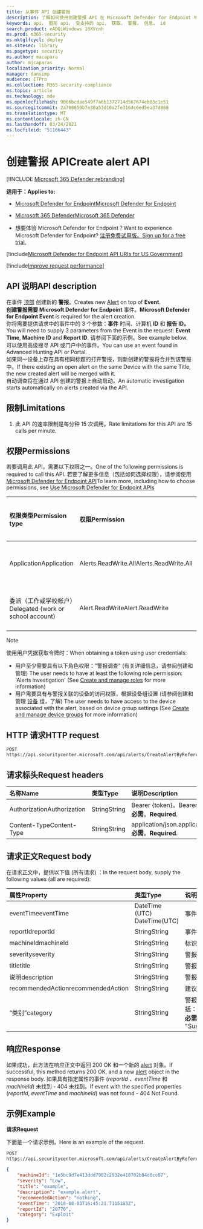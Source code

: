 ```yaml
---
title: 从事件 API 创建警报
description: 了解如何使用创建警报 API 在 Microsoft Defender for Endpoint 中的事件顶部创建新的警报。
keywords: api， 图形 api， 受支持的 api， 获取， 警报， 信息， id
search.product: eADQiWindows 10XVcnh
ms.prod: m365-security
ms.mktglfcycl: deploy
ms.sitesec: library
ms.pagetype: security
ms.author: macapara
author: mjcaparas
localization_priority: Normal
manager: dansimp
audience: ITPro
ms.collection: M365-security-compliance
ms.topic: article
ms.technology: mde
ms.openlocfilehash: 9066bcdae549f7a6b1372714d567674eb03c1e51
ms.sourcegitcommit: 2a708650b7e30a53d10a2fe3164c6ed5ea37d868
ms.translationtype: MT
ms.contentlocale: zh-CN
ms.lasthandoff: 03/24/2021
ms.locfileid: "51166443"
---
```

# <a name="create-alert-api"></a><span data-ttu-id="24cbf-104">创建警报 API</span><span class="sxs-lookup"><span data-stu-id="24cbf-104">Create alert API</span></span>

[!INCLUDE [Microsoft 365 Defender rebranding](../../includes/microsoft-defender.md)]

<span data-ttu-id="24cbf-105">**适用于：**</span><span class="sxs-lookup"><span data-stu-id="24cbf-105">**Applies to:**</span></span>
- [<span data-ttu-id="24cbf-106">Microsoft Defender for Endpoint</span><span class="sxs-lookup"><span data-stu-id="24cbf-106">Microsoft Defender for Endpoint</span></span>](https://go.microsoft.com/fwlink/p/?linkid=2154037)
- [<span data-ttu-id="24cbf-107">Microsoft 365 Defender</span><span class="sxs-lookup"><span data-stu-id="24cbf-107">Microsoft 365 Defender</span></span>](https://go.microsoft.com/fwlink/?linkid=2118804)

- <span data-ttu-id="24cbf-108">想要体验 Microsoft Defender for Endpoint？</span><span class="sxs-lookup"><span data-stu-id="24cbf-108">Want to experience Microsoft Defender for Endpoint?</span></span> [<span data-ttu-id="24cbf-109">注册免费试用版。</span><span class="sxs-lookup"><span data-stu-id="24cbf-109">Sign up for a free trial.</span></span>](https://www.microsoft.com/microsoft-365/windows/microsoft-defender-atp?ocid=docs-wdatp-exposedapis-abovefoldlink) 

[!include[Microsoft Defender for Endpoint API URIs for US Government](../../includes/microsoft-defender-api-usgov.md)]

[!include[Improve request performance](../../includes/improve-request-performance.md)]


## <a name="api-description"></a><span data-ttu-id="24cbf-110">API 说明</span><span class="sxs-lookup"><span data-stu-id="24cbf-110">API description</span></span>
<span data-ttu-id="24cbf-111">在事件 [顶部](alerts.md) 创建新的 **警报**。</span><span class="sxs-lookup"><span data-stu-id="24cbf-111">Creates new [Alert](alerts.md) on top of **Event**.</span></span>
<br><span data-ttu-id="24cbf-112">**创建警报需要 Microsoft Defender for Endpoint** 事件。</span><span class="sxs-lookup"><span data-stu-id="24cbf-112">**Microsoft Defender for Endpoint Event** is required for the alert creation.</span></span>
<br><span data-ttu-id="24cbf-113">你将需要提供请求中的事件中的 3 个参数：**事件** 时间、计算机 **ID** 和 **报告 ID。**</span><span class="sxs-lookup"><span data-stu-id="24cbf-113">You will need to supply 3 parameters from the Event in the request: **Event Time**, **Machine ID** and **Report ID**.</span></span> <span data-ttu-id="24cbf-114">请参阅下面的示例。</span><span class="sxs-lookup"><span data-stu-id="24cbf-114">See example below.</span></span>
<br><span data-ttu-id="24cbf-115">可以使用高级搜寻 API 或门户中的事件。</span><span class="sxs-lookup"><span data-stu-id="24cbf-115">You can use an event found in Advanced Hunting API or Portal.</span></span>
<br><span data-ttu-id="24cbf-116">如果同一设备上存在具有相同标题的打开警报，则新创建的警报将合并到该警报中。</span><span class="sxs-lookup"><span data-stu-id="24cbf-116">If there existing an open alert on the same Device with the same Title, the new created alert will be merged with it.</span></span>
<br><span data-ttu-id="24cbf-117">自动调查将在通过 API 创建的警报上自动启动。</span><span class="sxs-lookup"><span data-stu-id="24cbf-117">An automatic investigation starts automatically on alerts created via the API.</span></span>


## <a name="limitations"></a><span data-ttu-id="24cbf-118">限制</span><span class="sxs-lookup"><span data-stu-id="24cbf-118">Limitations</span></span>
1. <span data-ttu-id="24cbf-119">此 API 的速率限制是每分钟 15 次调用。</span><span class="sxs-lookup"><span data-stu-id="24cbf-119">Rate limitations for this API are 15 calls per minute.</span></span>


## <a name="permissions"></a><span data-ttu-id="24cbf-120">权限</span><span class="sxs-lookup"><span data-stu-id="24cbf-120">Permissions</span></span>

<span data-ttu-id="24cbf-121">若要调用此 API，需要以下权限之一。</span><span class="sxs-lookup"><span data-stu-id="24cbf-121">One of the following permissions is required to call this API.</span></span> <span data-ttu-id="24cbf-122">若要了解更多信息（包括如何选择权限），请参阅使用 [Microsoft Defender for Endpoint API](apis-intro.md)</span><span class="sxs-lookup"><span data-stu-id="24cbf-122">To learn more, including how to choose permissions, see [Use Microsoft Defender for Endpoint APIs](apis-intro.md)</span></span>

<span data-ttu-id="24cbf-123">权限类型</span><span class="sxs-lookup"><span data-stu-id="24cbf-123">Permission type</span></span> |   <span data-ttu-id="24cbf-124">权限</span><span class="sxs-lookup"><span data-stu-id="24cbf-124">Permission</span></span>  |   <span data-ttu-id="24cbf-125">权限显示名称</span><span class="sxs-lookup"><span data-stu-id="24cbf-125">Permission display name</span></span>
:---|:---|:---
<span data-ttu-id="24cbf-126">Application</span><span class="sxs-lookup"><span data-stu-id="24cbf-126">Application</span></span> |   <span data-ttu-id="24cbf-127">Alerts.ReadWrite.All</span><span class="sxs-lookup"><span data-stu-id="24cbf-127">Alerts.ReadWrite.All</span></span> |  <span data-ttu-id="24cbf-128">"读取和写入所有警报"</span><span class="sxs-lookup"><span data-stu-id="24cbf-128">'Read and write all alerts'</span></span>
<span data-ttu-id="24cbf-129">委派（工作或学校帐户）</span><span class="sxs-lookup"><span data-stu-id="24cbf-129">Delegated (work or school account)</span></span> | <span data-ttu-id="24cbf-130">Alert.ReadWrite</span><span class="sxs-lookup"><span data-stu-id="24cbf-130">Alert.ReadWrite</span></span> | <span data-ttu-id="24cbf-131">"读取和写入警报"</span><span class="sxs-lookup"><span data-stu-id="24cbf-131">'Read and write alerts'</span></span>

>[!Note]
> <span data-ttu-id="24cbf-132">使用用户凭据获取令牌时：</span><span class="sxs-lookup"><span data-stu-id="24cbf-132">When obtaining a token using user credentials:</span></span>
>- <span data-ttu-id="24cbf-133">用户至少需要具有以下角色权限："警报调查" (有关详细信息，请参阅创建和管理) [](user-roles.md)</span><span class="sxs-lookup"><span data-stu-id="24cbf-133">The user needs to have at least the following role permission: 'Alerts investigation' (See [Create and manage roles](user-roles.md) for more information)</span></span>
>- <span data-ttu-id="24cbf-134">用户需要具有与警报关联的设备的访问权限，根据设备组设置 (请参阅创建和管理 [设备](machine-groups.md) 组，了解) </span><span class="sxs-lookup"><span data-stu-id="24cbf-134">The user needs to have access to the device associated with the alert, based on device group settings (See [Create and manage device groups](machine-groups.md) for more information)</span></span>

## <a name="http-request"></a><span data-ttu-id="24cbf-135">HTTP 请求</span><span class="sxs-lookup"><span data-stu-id="24cbf-135">HTTP request</span></span>

```
POST https://api.securitycenter.microsoft.com/api/alerts/CreateAlertByReference
```

## <a name="request-headers"></a><span data-ttu-id="24cbf-136">请求标头</span><span class="sxs-lookup"><span data-stu-id="24cbf-136">Request headers</span></span>

<span data-ttu-id="24cbf-137">名称</span><span class="sxs-lookup"><span data-stu-id="24cbf-137">Name</span></span> | <span data-ttu-id="24cbf-138">类型</span><span class="sxs-lookup"><span data-stu-id="24cbf-138">Type</span></span> | <span data-ttu-id="24cbf-139">说明</span><span class="sxs-lookup"><span data-stu-id="24cbf-139">Description</span></span>
:---|:---|:---
<span data-ttu-id="24cbf-140">Authorization</span><span class="sxs-lookup"><span data-stu-id="24cbf-140">Authorization</span></span> | <span data-ttu-id="24cbf-141">String</span><span class="sxs-lookup"><span data-stu-id="24cbf-141">String</span></span> | <span data-ttu-id="24cbf-142">Bearer {token}。</span><span class="sxs-lookup"><span data-stu-id="24cbf-142">Bearer {token}.</span></span> <span data-ttu-id="24cbf-143">**必需**。</span><span class="sxs-lookup"><span data-stu-id="24cbf-143">**Required**.</span></span>
<span data-ttu-id="24cbf-144">Content-Type</span><span class="sxs-lookup"><span data-stu-id="24cbf-144">Content-Type</span></span> | <span data-ttu-id="24cbf-145">String</span><span class="sxs-lookup"><span data-stu-id="24cbf-145">String</span></span> | <span data-ttu-id="24cbf-146">application/json.</span><span class="sxs-lookup"><span data-stu-id="24cbf-146">application/json.</span></span> <span data-ttu-id="24cbf-147">**必需**。</span><span class="sxs-lookup"><span data-stu-id="24cbf-147">**Required**.</span></span>

## <a name="request-body"></a><span data-ttu-id="24cbf-148">请求正文</span><span class="sxs-lookup"><span data-stu-id="24cbf-148">Request body</span></span>

<span data-ttu-id="24cbf-149">在请求正文中，提供以下值 (所有请求) ：</span><span class="sxs-lookup"><span data-stu-id="24cbf-149">In the request body, supply the following values (all are required):</span></span>

<span data-ttu-id="24cbf-150">属性</span><span class="sxs-lookup"><span data-stu-id="24cbf-150">Property</span></span> | <span data-ttu-id="24cbf-151">类型</span><span class="sxs-lookup"><span data-stu-id="24cbf-151">Type</span></span> | <span data-ttu-id="24cbf-152">说明</span><span class="sxs-lookup"><span data-stu-id="24cbf-152">Description</span></span>
:---|:---|:---
<span data-ttu-id="24cbf-153">eventTime</span><span class="sxs-lookup"><span data-stu-id="24cbf-153">eventTime</span></span> | <span data-ttu-id="24cbf-154">DateTime (UTC) </span><span class="sxs-lookup"><span data-stu-id="24cbf-154">DateTime(UTC)</span></span> | <span data-ttu-id="24cbf-155">事件作为字符串的精确时间，从高级搜寻获取。</span><span class="sxs-lookup"><span data-stu-id="24cbf-155">The precise time of the event as string, as obtained from advanced hunting.</span></span> <span data-ttu-id="24cbf-156">例如， ```2018-08-03T16:45:21.7115183Z``` **必需**。</span><span class="sxs-lookup"><span data-stu-id="24cbf-156">e.g. ```2018-08-03T16:45:21.7115183Z``` **Required**.</span></span>
<span data-ttu-id="24cbf-157">reportId</span><span class="sxs-lookup"><span data-stu-id="24cbf-157">reportId</span></span> | <span data-ttu-id="24cbf-158">String</span><span class="sxs-lookup"><span data-stu-id="24cbf-158">String</span></span> | <span data-ttu-id="24cbf-159">事件的 reportId，从高级搜寻获取。</span><span class="sxs-lookup"><span data-stu-id="24cbf-159">The reportId of the event, as obtained from advanced hunting.</span></span> <span data-ttu-id="24cbf-160">**必需**。</span><span class="sxs-lookup"><span data-stu-id="24cbf-160">**Required**.</span></span>
<span data-ttu-id="24cbf-161">machineId</span><span class="sxs-lookup"><span data-stu-id="24cbf-161">machineId</span></span> | <span data-ttu-id="24cbf-162">String</span><span class="sxs-lookup"><span data-stu-id="24cbf-162">String</span></span> | <span data-ttu-id="24cbf-163">标识事件的设备 ID。</span><span class="sxs-lookup"><span data-stu-id="24cbf-163">Id of the device on which the event was identified.</span></span> <span data-ttu-id="24cbf-164">**必需**。</span><span class="sxs-lookup"><span data-stu-id="24cbf-164">**Required**.</span></span>
<span data-ttu-id="24cbf-165">severity</span><span class="sxs-lookup"><span data-stu-id="24cbf-165">severity</span></span> | <span data-ttu-id="24cbf-166">String</span><span class="sxs-lookup"><span data-stu-id="24cbf-166">String</span></span> | <span data-ttu-id="24cbf-167">警报的严重性。</span><span class="sxs-lookup"><span data-stu-id="24cbf-167">Severity of the alert.</span></span> <span data-ttu-id="24cbf-168">属性值为："Low"、Medium 和"High"。</span><span class="sxs-lookup"><span data-stu-id="24cbf-168">The property values are: 'Low', 'Medium' and 'High'.</span></span> <span data-ttu-id="24cbf-169">**必需**。</span><span class="sxs-lookup"><span data-stu-id="24cbf-169">**Required**.</span></span>
<span data-ttu-id="24cbf-170">title</span><span class="sxs-lookup"><span data-stu-id="24cbf-170">title</span></span> | <span data-ttu-id="24cbf-171">String</span><span class="sxs-lookup"><span data-stu-id="24cbf-171">String</span></span> | <span data-ttu-id="24cbf-172">警报的标题。</span><span class="sxs-lookup"><span data-stu-id="24cbf-172">Title for the alert.</span></span> <span data-ttu-id="24cbf-173">**必需**。</span><span class="sxs-lookup"><span data-stu-id="24cbf-173">**Required**.</span></span>
<span data-ttu-id="24cbf-174">说明</span><span class="sxs-lookup"><span data-stu-id="24cbf-174">description</span></span> | <span data-ttu-id="24cbf-175">String</span><span class="sxs-lookup"><span data-stu-id="24cbf-175">String</span></span> | <span data-ttu-id="24cbf-176">警报的说明。</span><span class="sxs-lookup"><span data-stu-id="24cbf-176">Description of the alert.</span></span> <span data-ttu-id="24cbf-177">**必需**。</span><span class="sxs-lookup"><span data-stu-id="24cbf-177">**Required**.</span></span>
<span data-ttu-id="24cbf-178">recommendedAction</span><span class="sxs-lookup"><span data-stu-id="24cbf-178">recommendedAction</span></span>| <span data-ttu-id="24cbf-179">String</span><span class="sxs-lookup"><span data-stu-id="24cbf-179">String</span></span> | <span data-ttu-id="24cbf-180">建议安全人员在分析警报时采取的操作。</span><span class="sxs-lookup"><span data-stu-id="24cbf-180">Action that is recommended to be taken by security officer when analyzing the alert.</span></span> <span data-ttu-id="24cbf-181">**必需**。</span><span class="sxs-lookup"><span data-stu-id="24cbf-181">**Required**.</span></span>
<span data-ttu-id="24cbf-182">“类别”</span><span class="sxs-lookup"><span data-stu-id="24cbf-182">category</span></span>| <span data-ttu-id="24cbf-183">String</span><span class="sxs-lookup"><span data-stu-id="24cbf-183">String</span></span> | <span data-ttu-id="24cbf-184">警报的类别。</span><span class="sxs-lookup"><span data-stu-id="24cbf-184">Category of the alert.</span></span> <span data-ttu-id="24cbf-185">属性值包括："General"、"CommandAndControl"、"Collection"、"CredentialAccess"、"DefenseEvasion"、"Discovery"、"Exfiltration"、"Exploit"、"Execution"、"InitialAccess"、"DefenseMovement"、"Malware"、"Persistence"、"PrivilegeEscalation"、"Ransomware"、"SuspiciousActivity"（ **必需**）。</span><span class="sxs-lookup"><span data-stu-id="24cbf-185">The property values are: "General", "CommandAndControl", "Collection", "CredentialAccess", "DefenseEvasion", "Discovery", "Exfiltration", "Exploit", "Execution", "InitialAccess", "LateralMovement", "Malware", "Persistence", "PrivilegeEscalation", "Ransomware", "SuspiciousActivity" **Required**.</span></span>

## <a name="response"></a><span data-ttu-id="24cbf-186">响应</span><span class="sxs-lookup"><span data-stu-id="24cbf-186">Response</span></span>

<span data-ttu-id="24cbf-187">如果成功，此方法在响应正文中返回 200 OK 和一个新的 [alert](alerts.md) 对象。</span><span class="sxs-lookup"><span data-stu-id="24cbf-187">If successful, this method returns 200 OK, and a new [alert](alerts.md) object in the response body.</span></span> <span data-ttu-id="24cbf-188">如果具有指定属性的事件 (_reportId_ _、eventTime_ 和 _machineId_) 未找到 - 404 未找到。</span><span class="sxs-lookup"><span data-stu-id="24cbf-188">If event with the specified properties (_reportId_, _eventTime_ and _machineId_) was not found - 404 Not Found.</span></span>

## <a name="example"></a><span data-ttu-id="24cbf-189">示例</span><span class="sxs-lookup"><span data-stu-id="24cbf-189">Example</span></span>

<span data-ttu-id="24cbf-190">**请求**</span><span class="sxs-lookup"><span data-stu-id="24cbf-190">**Request**</span></span>

<span data-ttu-id="24cbf-191">下面是一个请求示例。</span><span class="sxs-lookup"><span data-stu-id="24cbf-191">Here is an example of the request.</span></span>

```http
POST https://api.securitycenter.microsoft.com/api/alerts/CreateAlertByReference
```

```json
{
    "machineId": "1e5bc9d7e413ddd7902c2932e418702b84d0cc07",
    "severity": "Low",
    "title": "example",
    "description": "example alert",
    "recommendedAction": "nothing",
    "eventTime": "2018-08-03T16:45:21.7115183Z",
    "reportId": "20776",
    "category": "Exploit"
}
```
